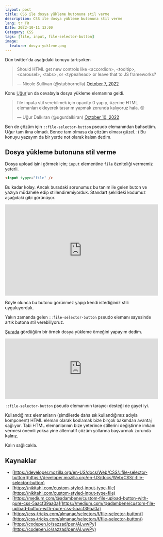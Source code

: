 ```yaml
---
layout: post
title: CSS ile dosya yükleme butonuna stil verme
description: CSS ile dosya yükleme butonuna stil verme
lang: tr_TR
Date: 2022-10-11 12:00
Category: CSS
tags: [file, input, file-selector-button]
image:
  feature: dosya-yukleme.png
---
```


Dün twitter'da aşağıdaki konuyu tartışırken 

<blockquote class="twitter-tweet" data-partner="tweetdeck"><p lang="en" dir="ltr">Should HTML get new controls like &lt;accordion&gt;, &lt;tooltip&gt;, &lt;carousel&gt;, &lt;tabs&gt;, or &lt;typeahead&gt; or leave that to JS frameworks?</p>&mdash; Nicole Sullivan (@stubbornella) <a href="https://twitter.com/stubbornella/status/1578512416052166656?ref_src=twsrc%5Etfw">October 7, 2022</a></blockquote>

Konu [Uğur](https://twitter.com/ugurdalkiran)'un da cevabıyla dosya yükleme elemanına geldi.

<blockquote class="twitter-tweet" data-partner="tweetdeck"><p lang="tr" dir="ltr">file inputa stil verebilmek için opacity 0 yapıp, üzerine HTML elemanları ekleyerek tasarım yapmak zorunda kalıyoruz hala. 😢</p>&mdash; Uğur Dalkıran (@ugurdalkiran) <a href="https://twitter.com/ugurdalkiran/status/1579435606262034432?ref_src=twsrc%5Etfw">October 10, 2022</a></blockquote>
<script async src="https://platform.twitter.com/widgets.js" charset="utf-8"></script>

Ben de çözüm için `::file-selector-button` pseudo elemanından bahsettim. Uğur tam ikna olmadı. Bence tam olmasa da çözüm olması güzel. :) Bu konuyu yazayım da bir yerde not olarak kalsın dedim. 

## Dosya yükleme butonuna stil verme

Dosya upload işini görmek için;  `input` elementine `file` özniteliği vermemiz yeterli.

```html
<input typye="file" />
```

Bu kadar kolay. Ancak buradaki sorunumuz bu tanım ile gelen buton ve yazıya müdahele edip stillendiremiyorduk. Standart şeklideki kodumuz aşağıdaki gibi görünüyor.

<iframe height="300" style="width: 100%;" scrolling="no" title="input file standart" src="https://codepen.io/fatihhayri/embed/QWrJPXm?default-tab=result" frameborder="no" loading="lazy" allowtransparency="true" allowfullscreen="true"></iframe>

Böyle olunca bu butonu görünmez yapıp kendi istediğimiz stili uyguluyorduk. 

Yakın zamanda gelen `::file-selector-button` pseudo elemanı sayesinde artık butona stil verebiliyoruz. 

[Şurada](https://codepen.io/sazzad/pen/ALwwPy) gördüğüm bir örnek dosya yükleme örneğini yapayım dedim.

<iframe height="198" style="width: 100%;" scrolling="no" title="input file pure css" src="https://codepen.io/fatihhayri/embed/PoexgEz?default-tab=result" frameborder="no" loading="lazy" allowtransparency="true" allowfullscreen="true">
</iframe>

`::file-selector-button` pseudo elemanının tarayıcı desteği de gayet iyi. 

Kullandığımız elemanların (şimdilerde daha sık kullandığımız adıyla komponent) HTML eleman olarak kodlamak bize birçok bakımdan avantaj sağlıyor. Tabi HTML elemanlarının bize yeterince stillerini değiştirme imkanı vermesi önemli yoksa yine alternatif çözüm yollarına başvurmak zorunda kalırız.

Kalın sağlıcakla.

## Kaynaklar

 - [https://developer.mozilla.org/en-US/docs/Web/CSS/::file-selector-button](https://developer.mozilla.org/en-US/docs/Web/CSS/::file-selector-button)
 - [https://nikitahl.com/custom-styled-input-type-file](https://nikitahl.com/custom-styled-input-type-file)
 - [https://medium.com/@adambene/custom-file-upload-button-with-pure-css-5aacf39aa0a](https://medium.com/@adambene/custom-file-upload-button-with-pure-css-5aacf39aa0a)
 - [https://css-tricks.com/almanac/selectors/f/file-selector-button/](https://css-tricks.com/almanac/selectors/f/file-selector-button/)
 - [https://codepen.io/sazzad/pen/ALwwPy](https://codepen.io/sazzad/pen/ALwwPy)
